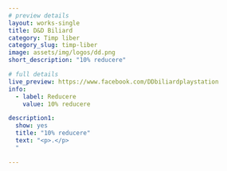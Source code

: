 ```yaml
---
# preview details
layout: works-single
title: D&D Biliard
category: Timp liber
category_slug: timp-liber
image: assets/img/logos/dd.png
short_description: "10% reducere"

# full details
live_preview: https://www.facebook.com/DDbiliardplaystation
info:
  - label: Reducere
    value: 10% reducere

description1:
  show: yes
  title: "10% reducere"
  text: "<p>.</p>
  "

---
```


